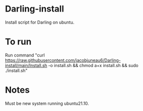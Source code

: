 # Darling-install
 Install script for Darling on ubuntu.
# To run
Run command "curl https://raw.githubusercontent.com/jacobjuneau6/Darling-install/main/Install.sh -o install.sh && chmod a+x install.sh && sudo ./install.sh"
# Notes
Must be new system running ubuntu21.10.
